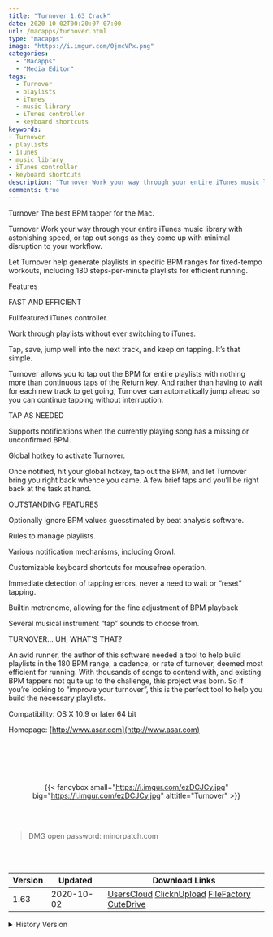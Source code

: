 ```yaml
---
title: "Turnover 1.63 Crack"
date: 2020-10-02T00:20:07-07:00
url: /macapps/turnover.html
type: "macapps"
image: "https://i.imgur.com/0jmcVPx.png"
categories:
  - "Macapps"
  - "Media Editor"
tags:
  - Turnover
  - playlists
  - iTunes
  - music library
  - iTunes controller
  - keyboard shortcuts
keywords:
- Turnover
- playlists
- iTunes
- music library
- iTunes controller
- keyboard shortcuts
description: "Turnover Work your way through your entire iTunes music library with astonishing speed, or tap out songs as they come up with minimal disruption to your workflow"
comments: true
---
```


Turnover The best BPM tapper for the Mac.

Turnover Work your way through your entire iTunes music library with astonishing speed, or tap out songs as they come up with minimal disruption to your workflow.

Let Turnover help generate playlists in specific BPM ranges for fixed-tempo workouts, including 180 steps-per-minute playlists for efficient running.

Features

FAST AND EFFICIENT

Fullfeatured iTunes controller.

Work through playlists without ever switching to iTunes.

Tap, save, jump well into the next track, and keep on tapping. It’s that simple.

Turnover allows you to tap out the BPM for entire playlists with nothing more than continuous taps of the Return key. And rather than having to wait for each new track to get going, Turnover can automatically jump ahead so you can continue tapping without interruption.



TAP AS NEEDED

Supports notifications when the currently playing song has a missing or unconfirmed BPM.

Global hotkey to activate Turnover.

Once notified, hit your global hotkey, tap out the BPM, and let Turnover bring you right back whence you came. A few brief taps
and you’ll be right back at the task at hand.



OUTSTANDING FEATURES

Optionally ignore BPM values guesstimated by beat analysis software.

Rules to manage playlists.

Various notification mechanisms, including Growl.

Customizable keyboard shortcuts for mousefree operation.

Immediate detection of tapping errors, never a need to wait or “reset” tapping.

Builtin metronome, allowing for the fine adjustment of BPM playback

Several musical instrument “tap” sounds to choose from.

TURNOVER… UH, WHAT’S THAT?

An avid runner, the author of this software needed a tool to help build playlists in the 180 BPM range, a cadence, or rate of turnover, deemed most efficient for running. With thousands of songs to contend with, and existing BPM tappers not quite up to the challenge, this project was born. So if you’re looking to “improve your turnover”, this is the perfect tool to help you build the necessary playlists.



Compatibility: OS X 10.9 or later 64 bit

Homepage:  [http://www.asar.com](http://www.asar.com)

<br/>
<br/>
<script async src="https://pagead2.googlesyndication.com/pagead/js/adsbygoogle.js"></script>
<ins class="adsbygoogle"
     style="display:block; text-align:center;"
     data-ad-layout="in-article"
     data-ad-format="fluid"
     data-ad-client="ca-pub-8746275014476192"
     data-ad-slot="5144997159"></ins>
<script>
     (adsbygoogle = window.adsbygoogle || []).push({});
</script>
<br/>
<br/>


<center>

{{< fancybox small="https://i.imgur.com/ezDCJCy.jpg" big="https://i.imgur.com/ezDCJCy.jpg" alttitle="Turnover" >}}

</center>

<br/>
<br/>


> DMG open password: minorpatch.com

<br/>

<br/>
<div id="history_version" class="history_version">

| Version | Updated | Download Links |
| ---- | ---- | ---- |
| 1.63 | 2020-10-02 | [UsersCloud](https://ouo.io/2RRhju)   [ClicknUpload](https://ouo.io/sG3ZSK)   [FileFactory](https://ouo.io/BXrB9ZI)   [CuteDrive](https://ouo.io/utCE5N7) |
<details>
<summary>History Version</summary>

| Version | Updated | Download Links |
| ---- | ---- | ---- |
| 1.62 | 2020-05-20 | [UsersCloud](https://ouo.io/uvfX8i)   [ClicknUpload](https://ouo.io/UiJc3D)   [FileFactory](https://ouo.io/Jof33f)   [CuteDrive](https://ouo.io/K4ZGBP) |
</details>

</div>
